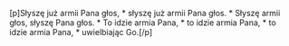 [p]Słyszę już armii Pana głos, * słyszę już armii Pana głos. * Słyszę armii głos, słyszę Pana głos. * To idzie armia Pana, * to idzie armia Pana, * to idzie armia Pana, * uwielbiając Go.[/p]